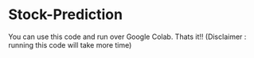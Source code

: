 # Stock-Prediction


You can use this code and run over Google Colab. Thats it!!
(Disclaimer : running this code will take more time)

